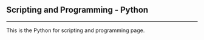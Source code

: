 ## Scripting and Programming - Python

-----

This is the Python for scripting and programming page.
